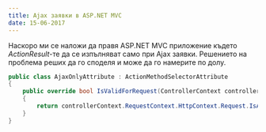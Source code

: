 ```yaml
---
title: Ajax заявки в ASP.NET MVC
date: 15-06-2017
---
```


Наскоро ми се наложи да правя ASP.NET MVC приложение 
където *ActionResult*-те да се изпълняват само при Ajax заявки. 
Решението на проблема реших да го споделя и може да го намерите по долу.

```c#
public class AjaxOnlyAttribute : ActionMethodSelectorAttribute
{
    public override bool IsValidForRequest(ControllerContext controllerContext, MethodInfo methodInfo)
    {
        return controllerContext.RequestContext.HttpContext.Request.IsAjaxRequest();
    }
}
```